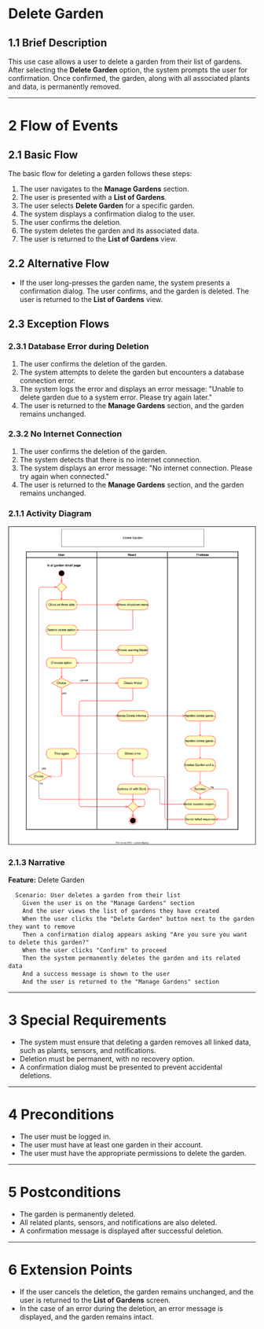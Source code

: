 # Delete Garden

## 1.1 Brief Description

This use case allows a user to delete a garden from their list of gardens. After selecting the **Delete Garden** option, the system prompts the user for confirmation. Once confirmed, the garden, along with all associated plants and data, is permanently removed.

---

# 2 Flow of Events

## 2.1 Basic Flow

The basic flow for deleting a garden follows these steps:

1. The user navigates to the **Manage Gardens** section.
2. The user is presented with a **List of Gardens**.
3. The user selects **Delete Garden** for a specific garden.
4. The system displays a confirmation dialog to the user.
5. The user confirms the deletion.
6. The system deletes the garden and its associated data.
7. The user is returned to the **List of Gardens** view.

## 2.2 Alternative Flow
- If the user long-presses the garden name, the system presents a confirmation dialog. The user confirms, and the garden is deleted. The user is returned to the **List of Gardens** view.

## 2.3 Exception Flows

### 2.3.1 Database Error during Deletion
1. The user confirms the deletion of the garden.
2. The system attempts to delete the garden but encounters a database connection error.
3. The system logs the error and displays an error message: "Unable to delete garden due to a system error. Please try again later."
4. The user is returned to the **Manage Gardens** section, and the garden remains unchanged.

### 2.3.2 No Internet Connection
1. The user confirms the deletion of the garden.
2. The system detects that there is no internet connection.
3. The system displays an error message: "No internet connection. Please try again when connected."
4. The user is returned to the **Manage Gardens** section, and the garden remains unchanged.

### 2.1.1 Activity Diagram

![UML flowchart](https://github.com/DHBW-Malte/gardeningApp/blob/main/docs/assets/svg/useCaseDiagrams/deleteGarden.drawio.svg)

### 2.1.3 Narrative

**Feature:** Delete Garden

```gherkin
  Scenario: User deletes a garden from their list
    Given the user is on the "Manage Gardens" section
    And the user views the list of gardens they have created
    When the user clicks the "Delete Garden" button next to the garden they want to remove
    Then a confirmation dialog appears asking "Are you sure you want to delete this garden?"
    When the user clicks "Confirm" to proceed
    Then the system permanently deletes the garden and its related data
    And a success message is shown to the user
    And the user is returned to the "Manage Gardens" section
```

---

# 3 Special Requirements

- The system must ensure that deleting a garden removes all linked data, such as plants, sensors, and notifications.
- Deletion must be permanent, with no recovery option.
- A confirmation dialog must be presented to prevent accidental deletions.

---

# 4 Preconditions

- The user must be logged in.
- The user must have at least one garden in their account.
- The user must have the appropriate permissions to delete the garden.

---

# 5 Postconditions

- The garden is permanently deleted.
- All related plants, sensors, and notifications are also deleted.
- A confirmation message is displayed after successful deletion.

---

# 6 Extension Points

- If the user cancels the deletion, the garden remains unchanged, and the user is returned to the **List of Gardens** screen.
- In the case of an error during the deletion, an error message is displayed, and the garden remains intact.
